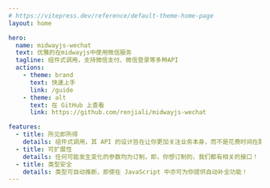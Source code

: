 ```yaml
---
# https://vitepress.dev/reference/default-theme-home-page
layout: home

hero:
  name: midwayjs-wechat
  text: 优雅的在midwayjs中使用微信服务
  tagline: 组件式调用，支持微信支付、微信登录等多种API
  actions:
    - theme: brand
      text: 快速上手
      link: /guide
    - theme: alt
      text: 在 GitHub 上查看
      link: https://github.com/renjiali/midwayjs-wechat

features:
  - title: 所见即所得
    details: 组件式调用，其 API 的设计旨在让你更加关注业务本身，而不是花费时间在配置上。
  - title: 可扩展性
    details: 任何可能发生变化的参数均为订制，即，你想订制的，我们都有相关的接口！
  - title: 类型安全
    details: 类型可自动推断，即使在 JavaScript 中亦可为你提供自动补全功能！
---
```

